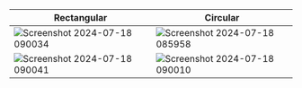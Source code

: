 | Rectangular                         | Circular                            |
| ----------------------------------- | ----------------------------------- |
|![Screenshot 2024-07-18 090034](https://github.com/user-attachments/assets/ad2b4efc-785a-4303-aa73-33d3892a254d) | ![Screenshot 2024-07-18 085958](https://github.com/user-attachments/assets/cdd215b6-e5d1-4048-a72e-264bb0c83818) | 
|![Screenshot 2024-07-18 090041](https://github.com/user-attachments/assets/d52a8460-b307-49ef-adbd-e24795ef0def) | ![Screenshot 2024-07-18 090010](https://github.com/user-attachments/assets/65e6dd8b-cf40-4298-bdf9-5727b850e6ff) |



